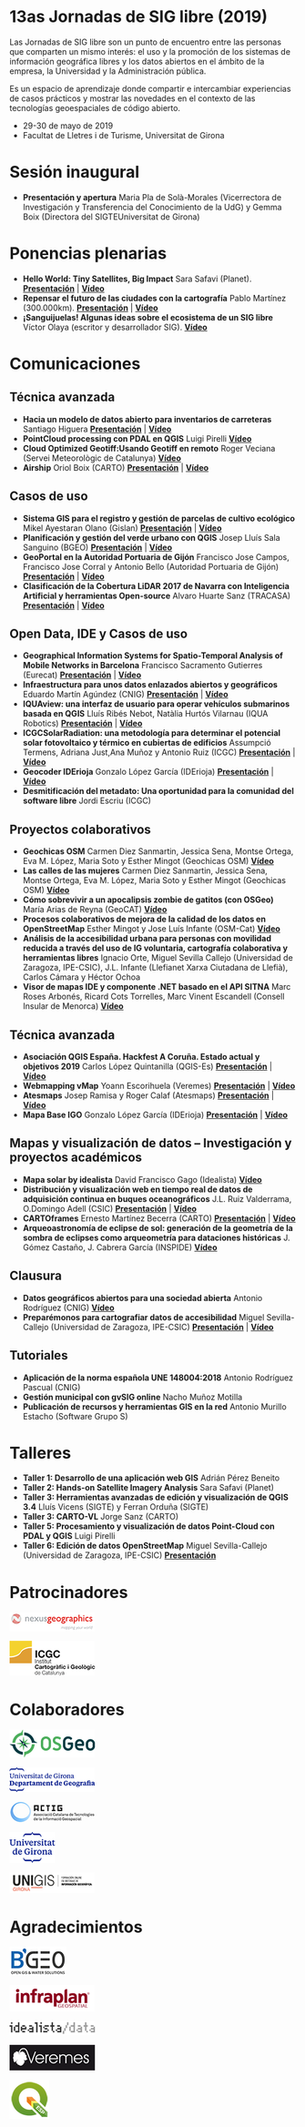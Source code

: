 # 13as Jornadas de SIG libre (2019)

Las Jornadas de SIG libre son un punto de encuentro entre las personas que comparten un mismo interés: el uso y la promoción de los sistemas de información geográfica libres y los datos abiertos en el ámbito de la empresa, la Universidad y la Administración pública.

Es un espacio de aprendizaje donde compartir e intercambiar experiencias de casos prácticos y mostrar las novedades en el contexto de las tecnologías geoespaciales de código abierto.

* 29-30 de mayo de 2019
* Facultat de Lletres i de Turisme, Universitat de Girona




Sesión inaugural
==================

* **Presentación y apertura** Maria Pla de Solà-Morales (Vicerrectora de Investigación y Transferencia del Conocimiento de la UdG) y Gemma Boix (Directora del SIGTEUniversitat de Girona)

Ponencias plenarias
====================

* **Hello World: Tiny Satellites, Big Impact** Sara Safavi (Planet). **[Presentación](https://dugi-doc.udg.edu/handle/10256/17267)** | **[Vídeo](http://diobma.udg.edu/handle/10256.1/5691)**
* **Repensar el futuro de las ciudades con la cartografía** Pablo Martínez (300.000km). **[Presentación](https://dugi-doc.udg.edu/handle/10256/17268)** | **[Vídeo](http://diobma.udg.edu/handle/10256.1/5692)**
* **¡Sanguijuelas! Algunas ideas sobre el ecosistema de un SIG libre** Víctor Olaya (escritor y desarrollador SIG).  **[Vídeo](http://diobma.udg.edu/handle/10256.1/5693)**

Comunicaciones
=================

Técnica avanzada
---------------------------

* **Hacia un modelo de datos abierto para inventarios de carreteras** Santiago Higuera **[Presentación](https://dugi-doc.udg.edu/handle/10256/17270)** | **[Vídeo](http://diobma.udg.edu/handle/10256.1/5717)**
* **PointCloud processing con PDAL en QGIS** Luigi Pirelli **[Vídeo](http://diobma.udg.edu/handle/10256.1/5718)**
* **Cloud Optimized Geotiff:Usando Geotiff en remoto** Roger Veciana (Servei Meteorològic de Catalunya) **[Vídeo](http://diobma.udg.edu/handle/10256.1/5719)**
* **Airship** Oriol Boix (CARTO) **[Presentación](https://dugi-doc.udg.edu/handle/10256/17271)** | **[Vídeo](http://diobma.udg.edu/handle/10256.1/5720)**

Casos de uso
---------------------------
* **Sistema GIS para el registro y gestión de parcelas de cultivo ecológico** Mikel Ayestaran Olano (Gislan) **[Presentación](https://dugi-doc.udg.edu/handle/10256/17283)** | **[Vídeo](http://diobma.udg.edu/handle/10256.1/5731)**
* **Planificación y gestión del verde urbano con QGIS** Josep Lluís Sala Sanguino (BGEO) **[Presentación](https://dugi-doc.udg.edu/handle/10256/17284)** | **[Vídeo](http://diobma.udg.edu/handle/10256.1/5732)**
* **GeoPortal en la Autoridad Portuaria de Gijón** Francisco Jose Campos, Francisco Jose Corral y Antonio Bello (Autoridad Portuaria de Gijón) **[Presentación](https://dugi-doc.udg.edu/handle/10256/17285)** | **[Vídeo](http://diobma.udg.edu/handle/10256.1/5733)**
* **Clasificación de la Cobertura LiDAR 2017 de Navarra con Inteligencia Artificial y herramientas Open-source** Alvaro Huarte Sanz (TRACASA) **[Presentación](https://dugi-doc.udg.edu/handle/10256/17286)** | **[Vídeo](http://diobma.udg.edu/handle/10256.1/5734)**

Open Data, IDE y Casos de uso
---------------------------
* **Geographical Information Systems for Spatio-Temporal Analysis of Mobile Networks in Barcelona** Francisco Sacramento Gutierres (Eurecat) **[Presentación](https://dugi-doc.udg.edu/handle/10256/17272)** | **[Vídeo](http://diobma.udg.edu/handle/10256.1/5721)**
* **Infraestructura para unos datos enlazados abiertos y geográficos** Eduardo Martín Agúndez (CNIG) **[Presentación](https://dugi-doc.udg.edu/handle/10256/17273)** | **[Vídeo](http://diobma.udg.edu/handle/10256.1/5722)**
* **IQUAview: una interfaz de usuario para operar vehículos submarinos basada en QGIS** Lluís Ribés Nebot, Natàlia Hurtós Vilarnau
(IQUA Robotics) **[Presentación](https://dugi-doc.udg.edu/handle/10256/17275)** | **[Vídeo](http://diobma.udg.edu/handle/10256.1/5723)**
* **ICGCSolarRadiation: una metodología para determinar el potencial solar fotovoltaico y térmico en cubiertas de edificios** Assumpció Termens, Adriana Just,Ana Muñoz y Antonio Ruiz (ICGC) **[Presentación](https://dugi-doc.udg.edu/handle/10256/17276)** | **[Vídeo](http://diobma.udg.edu/handle/10256.1/5724)**
* **Geocoder IDErioja** Gonzalo López García (IDErioja) **[Presentación](https://dugi-doc.udg.edu/handle/10256/17277)** | **[Vídeo](http://diobma.udg.edu/handle/10256.1/5725)**
* **Desmitificación del metadato: Una oportunidad para la comunidad del software libre** Jordi Escriu (ICGC)

Proyectos colaborativos
---------------------------
* **Geochicas OSM** Carmen Diez Sanmartin, Jessica Sena, Montse Ortega, Eva M. López, Maria Soto y Esther Mingot (Geochicas OSM) **[Vídeo](http://diobma.udg.edu/handle/10256.1/5735)**
* **Las calles de las mujeres** Carmen Diez Sanmartin, Jessica Sena, Montse Ortega, Eva M. López, Maria Soto y Esther Mingot (Geochicas OSM) **[Vídeo](http://diobma.udg.edu/handle/10256.1/5736)**
* **Cómo sobrevivir a un apocalipsis zombie de gatitos (con OSGeo)** María Arias de Reyna (GeoCAT) **[Vídeo](http://diobma.udg.edu/handle/10256.1/5737)**
* **Procesos colaborativos de mejora de la calidad de los datos en OpenStreetMap** Esther Mingot y Jose Luís Infante (OSM-Cat)  **[Vídeo](http://diobma.udg.edu/handle/10256.1/5738)**
* **Análisis de la accesibilidad urbana para personas con movilidad reducida a través del uso de IG voluntaria, cartografía colaborativa y herramientas libres** Ignacio Orte, Miguel Sevilla Callejo (Universidad de Zaragoza, IPE-CSIC), J.L. Infante (Llefianet Xarxa Ciutadana de Llefià), Carlos Cámara y Héctor Ochoa
* **Visor de mapas IDE y componente .NET basado en el API SITNA** Marc Roses Arbonés, Ricard Cots Torrelles, Marc Vinent Escandell (Consell Insular de Menorca) **[Vídeo](http://diobma.udg.edu/handle/10256.1/5740)**

Técnica avanzada
---------------------------
* **Asociación QGIS España. Hackfest A Coruña. Estado actual y objetivos 2019** Carlos López Quintanilla (QGIS-Es) **[Presentación](https://dugi-doc.udg.edu/handle/10256/17279)** | **[Vídeo]()**
* **Webmapping vMap** Yoann Escorihuela (Veremes) **[Presentación](https://dugi-doc.udg.edu/handle/10256/17280)** | **[Vídeo]()**
* **Atesmaps** Josep Ramisa y Roger Calaf (Atesmaps) **[Presentación](https://dugi-doc.udg.edu/handle/10256/17281)** | **[Vídeo]()**
* **Mapa Base IGO** Gonzalo López García (IDErioja) **[Presentación](https://dugi-doc.udg.edu/handle/10256/17282)** | **[Vídeo]()**


Mapas y visualización de datos – Investigación y proyectos académicos
------------------------------------------------------------------------------------------------------------
* **Mapa solar by idealista** David Francisco Gago (Idealista) **[Vídeo](http://diobma.udg.edu/handle/10256.1/5741)**
* **Distribución y visualización web en tiempo real de datos de adquisición continua en buques oceanográficos** J.L. Ruiz Valderrama, O.Domingo Adell (CSIC) **[Presentación](https://dugi-doc.udg.edu/handle/10256/17290)** | **[Vídeo](http://diobma.udg.edu/handle/10256.1/5742)**
* **CARTOframes** Ernesto Martínez Becerra (CARTO) **[Presentación](https://dugi-doc.udg.edu/handle/10256/17287)** | **[Vídeo](http://diobma.udg.edu/handle/10256.1/5743)**
* **Arqueoastronomía de eclipse de sol: generación de la geometría de la sombra de eclipses como arqueometría para dataciones históricas** J. Gómez Castaño, J. Cabrera García (INSPIDE) **[Vídeo](http://diobma.udg.edu/handle/10256.1/5744)**


Clausura
---------------------------
* **Datos geográficos abiertos para una sociedad abierta** Antonio Rodríguez (CNIG) **[Vídeo](http://diobma.udg.edu/handle/10256.1/5745)**
* **Preparémonos para cartografiar datos de accesibilidad** Miguel Sevilla-Callejo (Universidad de Zaragoza, IPE-CSIC) **[Presentación](https://dugi-doc.udg.edu/handle/10256/17296)** | **[Vídeo](http://diobma.udg.edu/handle/10256.1/5746)**

Tutoriales
---------------------------
* **Aplicación de la norma española UNE 148004:2018** Antonio Rodríguez Pascual (CNIG)
* **Gestión municipal con gvSIG online** Nacho Muñoz Motilla
* **Publicación de recursos y herramientas GIS en la red** Antonio Murillo Estacho (Software Grupo S)

Talleres
========

* **Taller 1: Desarrollo de una aplicación web GIS** Adrián Pérez Beneito
* **Taller 2: Hands-on Satellite Imagery Analysis** Sara Safavi (Planet)
* **Taller 3: Herramientas avanzadas de edición y visualización de QGIS 3.4** Lluís Vicens (SIGTE) y Ferran Orduña (SIGTE)
* **Taller 3: CARTO-VL** Jorge Sanz (CARTO)
* **Taller 5: Procesamiento y visualización de datos Point-Cloud con PDAL y QGIS** Luigi Pirelli
* **Taller 6: Edición de datos OpenStreetMap** Miguel Sevilla-Callejo (Universidad de Zaragoza, IPE-CSIC) **[Presentación](https://dugi-doc.udg.edu/handle/10256/17298)**

Patrocinadores
==============

![Nexus](img/nexus.png)

![ICGC](img/ICGC.png)


Colaboradores
==============
![OSGEO](img/osgeo.png)

![Departament de Geografia, UdG](img/geografia.png)

![ACTIG](img/actig.JPG)

![UdG](img/UdG.png)

![UNIGIS](img/Unigis.png)


Agradecimientos
==============

![BGEO](img/bgeo.png)

![Infraplan](img/Infraplan.png)

![Idealista/data](img/idealista.png)

![Veremes](img/veremes.png)

![QGIS](img/qgis.png)
